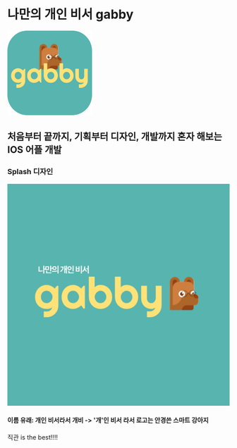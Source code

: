 # 나만의 개인 비서 gabby
![](./gabby/assets/icon.png)

## 처음부터 끝까지, 기획부터 디자인, 개발까지 혼자 해보는 IOS 어플 개발

### Splash 디자인 
![](./gabby/assets/splash.png)

#### 이름 유래: 개인 비서라서 개비 -> '개'인 비서 라서 로고는 안경쓴 스마트 강아지 
직관 is the best!!!!
